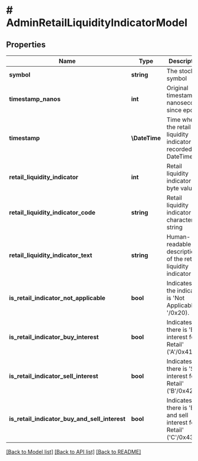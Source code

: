 # # AdminRetailLiquidityIndicatorModel

## Properties

Name | Type | Description | Notes
------------ | ------------- | ------------- | -------------
**symbol** | **string** | The stock symbol | [optional]
**timestamp_nanos** | **int** | Original timestamp in nanoseconds since epoch | [optional]
**timestamp** | **\DateTime** | Time when the retail liquidity indicator was recorded as DateTime | [optional]
**retail_liquidity_indicator** | **int** | Retail liquidity indicator as byte value | [optional]
**retail_liquidity_indicator_code** | **string** | Retail liquidity indicator as character string | [optional]
**retail_liquidity_indicator_text** | **string** | Human-readable description of the retail liquidity indicator | [optional]
**is_retail_indicator_not_applicable** | **bool** | Indicates if the indicator is &#39;Not Applicable&#39; (&#39; &#39;/0x20). | [optional]
**is_retail_indicator_buy_interest** | **bool** | Indicates if there is &#39;Buy interest for Retail&#39; (&#39;A&#39;/0x41). | [optional]
**is_retail_indicator_sell_interest** | **bool** | Indicates if there is &#39;Sell interest for Retail&#39; (&#39;B&#39;/0x42). | [optional]
**is_retail_indicator_buy_and_sell_interest** | **bool** | Indicates if there is &#39;Buy and sell interest for Retail&#39; (&#39;C&#39;/0x43). | [optional]

[[Back to Model list]](../../README.md#models) [[Back to API list]](../../README.md#endpoints) [[Back to README]](../../README.md)
